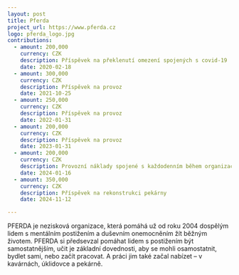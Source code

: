 ```yaml
---
layout: post
title: Pferda
project_url: https://www.pferda.cz
logo: pferda_logo.jpg
contributions:
  - amount: 200,000
    currency: CZK
    description: Příspěvek na překlenutí omezení spojených s covid-19
    date: 2020-02-18
  - amount: 300,000
    currency: CZK
    description: Příspěvek na provoz
    date: 2021-10-25
  - amount: 250,000
    currency: CZK
    description: Příspěvek na provoz
    date: 2022-01-31
  - amount: 200,000
    currency: CZK
    description: Příspěvek na provoz
    date: 2023-01-31
  - amount: 200,000
    currency: CZK
    description: Provozní náklady spojené s každodenním během organizace
    date: 2024-01-16
  - amount: 350,000
    currency: CZK
    description: Příspěvek na rekonstrukci pekárny
    date: 2024-11-12    

---
```


PFERDA je nezisková organizace, která pomáhá už od roku 2004 dospělým lidem s mentálním postižením a duševním onemocněním žít běžným životem. PFERDA si předsevzal pomáhat lidem s postižením být samostatnějším, učit je základní dovednosti, aby se mohli osamostatnit, bydlet sami, nebo začít pracovat. A práci jim také začal nabízet – v kavárnách, úklidovce a pekárně. 
